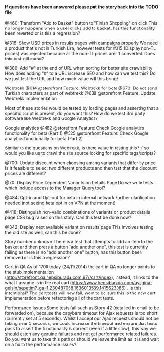 #### If questions have been answered please put the story back into the TODO file ####

@460: Transform "Add to Basket" button to "Finish Shopping" on click
This no longer happens when a user clicks add to basket, has this functionality been reverted or is this a regression?

@316: Show USD prices in results pages with campaigns properly
We need a product that's not in Turkish Lira, however tests for #315 (Display non-TL prices) was rejected because all 
the non-TL prices aren't converted. Does this test still stand?

@386: Add "#" at the end of URL when sorting for better site crawlability
How does adding "#" to a URL increase SEO and how can we test this? Do we just test the URL and how much value will 
this bring?

Webtrekk
@614 @storefront Feature: Webtrekk for beta
@673: Do not send Turkish characters as part of webtrekk
@638 @storefront Feature: Update Webtrekk Implementation

Most of these stories would be tested by loading pages and asserting that a specific script is present, do you want this?
How do we test 3rd party software like Webtrekk and Google Analytics?

Google analytics
@482 @storefront Feature: Check Google analytics functionality for beta (Part 1)
@525 @storefront Feature: Check Google analytics functionality for beta (Part 2)

Similar to the questions on Webtrekk, is there value in testing this? If so would you like us to crawl the site source 
looking for specific tags/scripts?

@700: Update discount when choosing among variants that differ by price
Is it feasible to select two different products and then test that the discount prices are different?

@70: Display Price Dependent Variants on Details Page
Do we write tests which include access to the Manager Query tool? 

@484: Opt-in and Opt-out for beta in internal network
Further clarification needed (not seeing beta opt in on VPN at the moment)

@418: Distinguish non-valid combinations of variants on product details page
CSS bug raised on this story. Can this test be done now?

@342: Display next available variant on results page
This involves testing the old site as well, can this be done?

Story number unknown
There is a test that attempts to add an item to the basket and then press a button "add another one", this test is 
currently failing as there is no "add another one" button, has this button been removed or is this a regression?

Cart in QA
As of 1700 today (24/11/2014) the cart in QA no longer points to the stub implementation 
(http://storefront.qa.hepsiburada.com:97//cart/index), instead, it links to the what I assume is in the real cart 
(https://www.hepsiburada.com/ayagina-gelsin/sepetim?_ga=1.230487068.1636013589.1415623086) . Is this intentional? 
The cart tests will now fail, want to be sure this is the new cart implementation before refactoring all of the cart 
tests.

Performance Issues
Some tests fail such as Story 42 (detailed in email to be forwarded on), because the capybara timeout for Ajax requests 
is too short (currently set at 5 seconds). Whilst I accept our Ajax requests should not be taking near 5 seconds, we 
could increase the timeout and ensure that tests pass to assert the functionality is correct (even if a little slow), 
this way we should catch any genuine failures and not get performance related failures. Do you want us to take this path 
or should we leave the limit as it is and wait on a fix to the performance issues? 